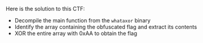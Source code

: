 Here is the solution to this CTF:

- Decompile the main function from the `whataxor` binary
- Identify the array containing the obfuscated flag and extract its contents
- XOR the entire array with 0xAA to obtain the flag
